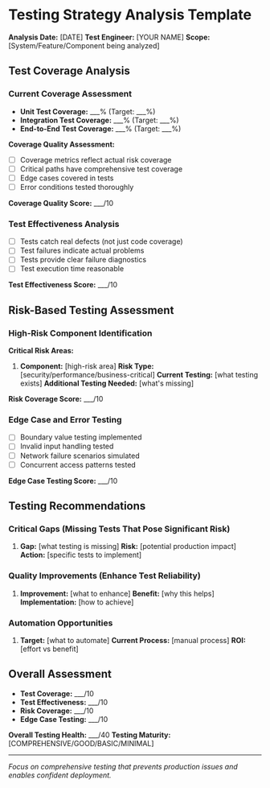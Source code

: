 # Testing Strategy Analysis Template

**Analysis Date:** [DATE]
**Test Engineer:** [YOUR NAME]
**Scope:** [System/Feature/Component being analyzed]

## Test Coverage Analysis

### Current Coverage Assessment
- **Unit Test Coverage:** ___%  (Target: ___%)
- **Integration Test Coverage:** ___%  (Target: ___%)
- **End-to-End Test Coverage:** ___%  (Target: ___%)

**Coverage Quality Assessment:**
- [ ] Coverage metrics reflect actual risk coverage
- [ ] Critical paths have comprehensive test coverage
- [ ] Edge cases covered in tests
- [ ] Error conditions tested thoroughly

**Coverage Quality Score:** ___/10

### Test Effectiveness Analysis
- [ ] Tests catch real defects (not just code coverage)
- [ ] Test failures indicate actual problems
- [ ] Tests provide clear failure diagnostics
- [ ] Test execution time reasonable

**Test Effectiveness Score:** ___/10

## Risk-Based Testing Assessment

### High-Risk Component Identification
**Critical Risk Areas:**
1. **Component:** [high-risk area]
   **Risk Type:** [security/performance/business-critical]
   **Current Testing:** [what testing exists]
   **Additional Testing Needed:** [what's missing]

**Risk Coverage Score:** ___/10

### Edge Case and Error Testing
- [ ] Boundary value testing implemented
- [ ] Invalid input handling tested
- [ ] Network failure scenarios simulated
- [ ] Concurrent access patterns tested

**Edge Case Testing Score:** ___/10

## Testing Recommendations

### Critical Gaps (Missing Tests That Pose Significant Risk)
1. **Gap:** [what testing is missing]
   **Risk:** [potential production impact]
   **Action:** [specific tests to implement]

### Quality Improvements (Enhance Test Reliability)
1. **Improvement:** [what to enhance]
   **Benefit:** [why this helps]
   **Implementation:** [how to achieve]

### Automation Opportunities
1. **Target:** [what to automate]
   **Current Process:** [manual process]
   **ROI:** [effort vs benefit]

## Overall Assessment
- **Test Coverage:** ___/10
- **Test Effectiveness:** ___/10
- **Risk Coverage:** ___/10
- **Edge Case Testing:** ___/10

**Overall Testing Health:** ___/40
**Testing Maturity:** [COMPREHENSIVE/GOOD/BASIC/MINIMAL]

---
*Focus on comprehensive testing that prevents production issues and enables confident deployment.*
